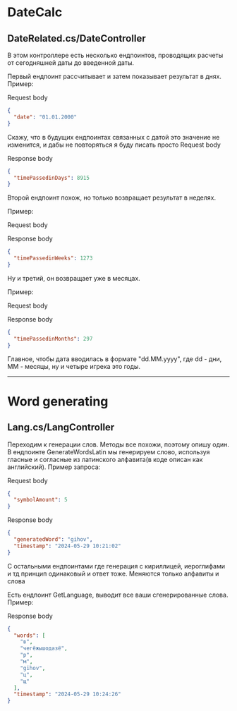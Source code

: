 # DateCalc

## DateRelated.cs/DateController

В этом контроллере есть несколько ендпоинтов, проводящих
расчеты от сегодняшней даты до введенной даты.

Первый ендпоинт рассчитывает и затем показывает результат
в днях. Пример:

Request body
```json
{
  "date": "01.01.2000"
}
```
Скажу, что в будущих ендпоинтах связанных с датой это значение не изменится, и дабы не повторяться я буду писать просто Request body

Response body
```json
{
  "timePassedinDays": 8915
}
```

Второй ендпоинт похож, но только возвращает результат 
в неделях.

Пример:

Request body 

Response body

```json
{
  "timePassedinWeeks": 1273
}
```

Ну и третий, он возвращает уже в месяцах.

Пример:

Request body

Response body
```json
{
  "timePassedinMonths": 297
}
```
Главное, чтобы дата вводилась в формате "dd.MM.yyyy", где dd - дни, ММ - месяцы, ну и четыре игрека это годы.

--- 
# Word generating

## Lang.cs/LangController

Переходим к генерации слов. Методы все похожи, поэтому
опишу один. В ендпоинте GenerateWordsLatin мы генерируем слово, используя гласные и согласные
из латинского алфавита(в коде описан как английский). Пример запроса:

Request body
```json
{
  "symbolAmount": 5
}
```

Response body
```json
{
  "generatedWord": "gihov",
  "timestamp": "2024-05-29 10:21:02"
}
```

С остальными ендпоинтами где генерация с кириллицей, иероглифами и тд принцип одинаковый и ответ тоже. Меняются только алфавиты и слова

Есть ендпоинт GetLanguage, выводит все ваши сгенерированные слова. Пример:

Response body
```json
{
  "words": [
    "в",
    "чегёжышодазё",
    "р",
    "м",
    "gihov",
    "ц",
    "щ"
  ],
  "timestamp": "2024-05-29 10:24:26"
}
```





